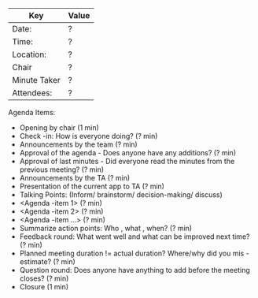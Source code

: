 | Key          | Value |
|--------------|-------|
| Date:        | ?     |
| Time:        | ?     |
| Location:    | ?     |
| Chair        | ?     |
| Minute Taker | ?     |
| Attendees:   | ?     |

Agenda Items:
- Opening by chair (1 min)
- Check -in: How is everyone doing? (? min)
- Announcements by the team (? min)
- Approval of the agenda - Does anyone have any additions? (? min)
- Approval of last minutes - Did everyone read the minutes from the previous meeting? (? min)
- Announcements by the TA (? min)
- Presentation of the current app to TA (? min)
- Talking Points: (Inform/ brainstorm/ decision-making/ discuss)
- <Agenda -item 1> (? min)
- <Agenda -item 2> (? min)
- <Agenda -item ...> (? min)
- Summarize action points: Who , what , when? (? min)
- Feedback round: What went well and what can be improved next time? (? min)
- Planned meeting duration != actual duration? Where/why did you mis -estimate? (? min)
- Question round: Does anyone have anything to add before the meeting closes? (? min)
- Closure (1 min)

